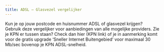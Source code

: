 ```yaml
---
title: ADSL – Glasvezel vergelijker
---
```


Kun je op jouw postcode en huisnummer ADSL of glasvezel krijgen? Gebruik deze vergelijker voor aanbiedingen van alle mogelijke providers. Zie je KPN er tussen staan? Check dan hier (KPN link) of je in aanmerking komt voor de gratis upgrade ‘Sneller Internet Buitengebied’ voor maximaal 30 Mb/sec bovenop je KPN ADSL-snelheid. 
